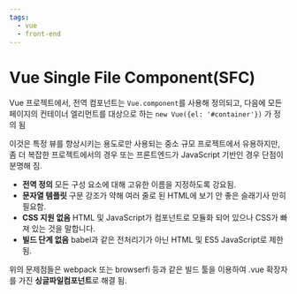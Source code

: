```yaml
---
tags:
  - vue
  - front-end
---
```


# Vue Single File Component(SFC)

Vue 프로젝트에서, 전역 컴포넌트는 `Vue.component`를 사용해 정의되고, 다음에 모든 페이지의 컨테이너 엘리먼트를 대상으로 하는 `new Vue({el: '#container'})` 가 정의 됨

이것은 특정 뷰를 향상시키는 용도로만 사용되는 중소 규모 프로젝트에서 유용하지만, 좀 더 복잡한 프로젝트에서의 경우 또는 프론트엔드가 JavaScript 기반인 경우 단점이 분명해 짐.

- **전역 정의** 모든 구성 요소에 대해 고유한 이름을 지정하도록 강요됨.
- **문자열 템플릿** 구문 강조가 약해 여러 줄로 된 HTML에 보기 안 좋은 슬래기사 만히 필요함.
- **CSS 지원 없음** HTML 및 JavaScript가 컴포넌트로 모듈화 되어 있으나 CSS가 빠져 있는 것을 말합니다.
- **빌드 단계 없음** babel과 같은 전처리기가 아닌 HTML 및 ES5 JavaScript로 제한 됨.

위의 문제점들은 webpack 또는 browserfi 등과 같은 빌드 툴을 이용하여 .vue 확장자를 가진 **싱글파일컴포넌트**로 해결 됨.


